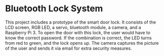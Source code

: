 # Bluetooth Lock System
This project includes a prototype of the smart door lock. It consists of the LCD screen, RGB LED, a servo, bluetooth module, a camera, and a Raspberry Pi 3. To open the door with this lock, the user would have to know the correct password. If the combination is correct, the LED turns from red to green, and the lock opens up. The camera captures the picture of the user and sends it via email for extra security measures.  
